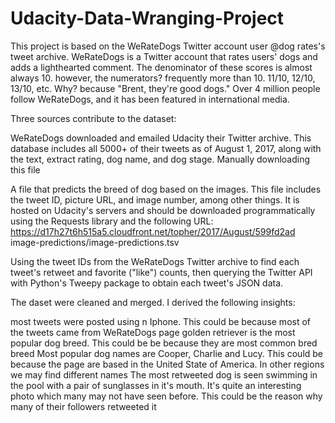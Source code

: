 # Udacity-Data-Wranging-Project
This project is based on the WeRateDogs Twitter account user @dog rates's tweet archive. WeRateDogs is a Twitter account that rates users' dogs and adds a lighthearted comment. The denominator of these scores is almost always 10. however, the numerators? frequently more than 10. 11/10, 12/10, 13/10, etc. Why? because "Brent, they're good dogs." Over 4 million people follow WeRateDogs, and it has been featured in international media.

Three sources contribute to the dataset:

WeRateDogs downloaded and emailed Udacity their Twitter archive. This database includes all 5000+ of their tweets as of August 1, 2017, along with the text, extract rating, dog name, and dog stage. Manually downloading this file

A file that predicts the breed of dog based on the images. This file includes the tweet ID, picture URL, and image number, among other things. It is hosted on Udacity's servers and should be downloaded programmatically using the Requests library and the following URL: https://d17h27t6h515a5.cloudfront.net/topher/2017/August/599fd2ad image-predictions/image-predictions.tsv

Using the tweet IDs from the WeRateDogs Twitter archive to find each tweet's retweet and favorite ("like") counts, then querying the Twitter API with Python's Tweepy package to obtain each tweet's JSON data.

The daset were cleaned and merged. I derived the following insights:

most tweets were posted using n Iphone. This could be because most of the tweets came from WeRateDogs page
golden retriever is the most popular dog breed. This could be be because they are most common bred breed
Most popular dog names are Cooper, Charlie and Lucy. This could be because the page are based in the United State of America. In other regions we may find different names
The most retweeted dog is seen swimming in the pool with a pair of sunglasses in it's mouth. It's quite an interesting photo which many may not have seen before. This could be the reason why many of their followers retweeted it
